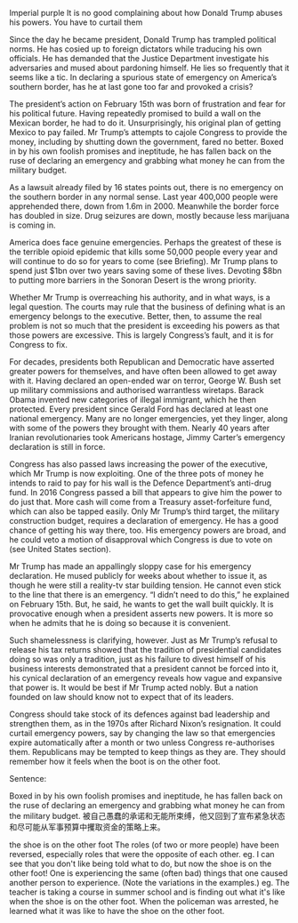 Imperial purple
It is no good complaining about how Donald Trump abuses his powers. You have to curtail them

Since the day he became president, Donald Trump has trampled political norms. He has cosied up to foreign dictators while traducing his own officials. He has demanded that the Justice Department investigate his adversaries and mused about pardoning himself. He lies so frequently that it seems like a tic. In declaring a spurious state of emergency on America’s southern border, has he at last gone too far and provoked a crisis?

The president’s action on February 15th was born of frustration and fear for his political future. Having repeatedly promised to build a wall on the Mexican border, he had to do it. Unsurprisingly, his original plan of getting Mexico to pay failed. Mr Trump’s attempts to cajole Congress to provide the money, including by shutting down the government, fared no better. Boxed in by his own foolish promises and ineptitude, he has fallen back on the ruse of declaring an emergency and grabbing what money he can from the military budget.

As a lawsuit already filed by 16 states points out, there is no emergency on the southern border in any normal sense. Last year 400,000 people were apprehended there, down from 1.6m in 2000. Meanwhile the border force has doubled in size. Drug seizures are down, mostly because less marijuana is coming in.

America does face genuine emergencies. Perhaps the greatest  of these is the terrible opioid epidemic that kills some 50,000 people every year and will continue to do so for years to come (see Briefing). Mr Trump plans to spend just $1bn over two years saving some of these lives. Devoting $8bn to putting more barriers in the Sonoran Desert is the wrong priority.

Whether Mr Trump is overreaching his authority, and in what ways, is a legal question. The courts may rule that the business of defining what is an emergency belongs to the executive. Better, then, to assume the real problem is not so much that the president is exceeding his powers as that those powers are excessive. This is largely Congress’s fault, and it is for Congress to fix.

For decades, presidents both Republican and Democratic have asserted greater powers for themselves, and have often been allowed to get away with it. Having declared an open-ended war on terror, George W. Bush set up military commissions and authorised warrantless wiretaps. Barack Obama invented new categories of illegal immigrant, which he then protected. Every president since Gerald Ford has declared at least one national emergency. Many are no longer emergencies, yet they linger, along with some of the powers they brought with them. Nearly 40 years after Iranian revolutionaries took Americans hostage, Jimmy Carter’s emergency declaration is still in force.

Congress has also passed laws increasing the power of the executive, which Mr Trump is now exploiting. One of the three pots of money he intends to raid to pay for his wall is the Defence Department’s anti-drug fund. In 2016 Congress passed a bill that appears to give him the power to do just that. More cash will come from a Treasury asset-forfeiture fund, which can also be tapped easily. Only Mr Trump’s third target, the military construction budget, requires a declaration of emergency. He has a good chance of getting his way there, too. His emergency powers are broad, and he could veto a motion of disapproval which Congress is due to vote on (see United States section).

Mr Trump has made an appallingly sloppy case for his emergency declaration. He mused publicly for weeks about whether to issue it, as though he were still a reality-tv star building tension. He cannot even stick to the line that there is an emergency. “I didn’t need to do this,” he explained on February 15th. But, he said, he wants to get the wall built quickly. It is provocative enough when a president asserts new powers. It is more so when he admits that he is doing so because it is convenient.

Such shamelessness is clarifying, however. Just as Mr Trump’s refusal to release his tax returns showed that the tradition of presidential candidates doing so was only a tradition, just as his failure to divest himself of his business interests demonstrated that a president cannot be forced into it, his cynical declaration of an emergency reveals how vague and expansive that power is. It would be best if Mr Trump acted nobly. But a nation founded on law should know not to expect that of its leaders.

Congress should take stock of its defences against bad leadership and strengthen them, as in the 1970s after Richard Nixon’s resignation. It could curtail emergency powers, say by changing the law so that emergencies expire automatically after a month or two unless Congress re-authorises them. Republicans may be tempted to keep things as they are. They should remember how it feels when the boot is on the other foot.

Sentence:

Boxed in by his own foolish promises and ineptitude, he has fallen back on the ruse of declaring an emergency and grabbing what money he can from the military budget.
被自己愚蠢的承诺和无能所束缚，他又回到了宣布紧急状态和尽可能从军事预算中攫取资金的策略上来。

the shoe is on the other foot
The roles (of two or more people) have been reversed, especially roles that were the opposite of each other. 
eg.
I can see that you don't like being told what to do, but now the shoe is on the other foot!
One is experiencing the same (often bad) things that one caused another person to experience. (Note the variations in the examples.) 
eg.
The teacher is taking a course in summer school and is finding out what it's like when the shoe is on the other foot. 
When the policeman was arrested, he learned what it was like to have the shoe on the other foot.